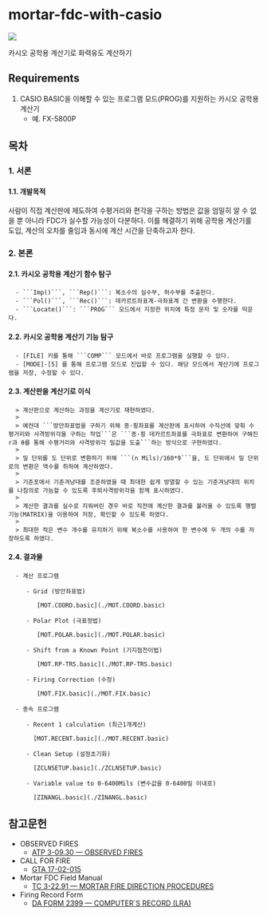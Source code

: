 # mortar-fdc-with-casio

<img src="https://img.shields.io/badge/casio_basic-blue?style=for-the-badge&logo=visualbasic&logoColor=ffffff" />

카시오 공학용 계산기로 화력유도 계산하기

## Requirements

1. CASIO BASIC을 이해할 수 있는 프로그램 모드(PROG)를 지원하는 카시오 공학용 계산기
   - 예. FX-5800P

## 목차

### 1. 서론

   #### 1.1. 개발목적
   
   사람이 직접 계산판에 제도하여 수평거리와 편각을 구하는 방법은 값을 엄밀히 알 수 없을 뿐 아니라 FDC가 실수할 가능성이 다분하다. 이를 해결하기 위해 공학용 계산기를 도입, 계산의 오차를 줄임과 동시에 계산 시간을 단축하고자 한다.

### 2. 본론

   #### 2.1. 카시오 공학용 계산기 함수 탐구

      - ```Imp()```, ```Rep()```: 복소수의 실수부, 허수부를 추출한다.
      - ```Pol()```, ```Rec()```: 데카르트좌표계-극좌표계 간 변환을 수행한다.
      - ```Locate()```: ```PROG``` 모드에서 지정한 위치에 특정 문자 및 숫자를 띄운다.

   #### 2.2. 카시오 공학용 계산기 기능 탐구

      - [FILE] 키를 통해 ```COMP``` 모드에서 바로 프로그램을 실행할 수 있다.
      - [MODE]-[5] 를 통해 프로그램 모드로 진입할 수 있다. 해당 모드에서 계산기에 프로그램을 저장, 수정할 수 있다.

   #### 2.3. 계산판을 계산기로 이식

      > 계산판으로 계산하는 과정을 계산기로 재현하였다.
      >
      > 예컨대 ```방안좌표법을 구하기 위해 종·횡좌표를 계산판에 표시하여 수직선에 맞춰 수평거리와 사격방위각을 구하는 작업```은 ```종·횡 데카르트좌표를 극좌표로 변환하여 구해진 r과 θ를 통해 수평거리와 사격방위각 밀값을 도출```하는 방식으로 구현하였다.
      >
      > 밀 단위를 도 단위로 변환하기 위해 ```(n Mils)/160*9```을, 도 단위에서 밀 단위로의 변환은 역수를 취하여 계산하였다.
      >
      > 기준포에서 기준겨냥대를 조준하였을 때 최대한 쉽게 방열할 수 있는 기준겨냥대의 위치를 나침의로 가늠할 수 있도록 후퇴사격방위각을 함께 표시하였다.
      >
      > 계산한 결과를 실수로 지워버린 경우 바로 직전에 계산한 결과를 불러올 수 있도록 행렬 기능(MATRIX)을 이용하여 저장, 확인할 수 있도록 하였다.
      >
      > 최대한 적은 변수 개수를 유지하기 위해 복소수를 사용하여 한 변수에 두 개의 수를 저장하도록 하였다.

   #### 2.4. 결과물
   
      - 계산 프로그램

         - Grid (방안좌표법)
      
            [MOT.COORD.basic](./MOT.COORD.basic)
      
         - Polar Plot (극표정법)

            [MOT.POLAR.basic](./MOT.POLAR.basic)
      
         - Shift from a Known Point (기지점전이법)
      
            [MOT.RP-TRS.basic](./MOT.RP-TRS.basic)
      
         - Firing Correction (수정)

            [MOT.FIX.basic](./MOT.FIX.basic)
      
      - 종속 프로그램

         - Recent 1 calculation (최근1개계산)
     
           [MOT.RECENT.basic](./MOT.RECENT.basic)
     
         - Clean Setup (설정초기화)
   
           [ZCLNSETUP.basic](./ZCLNSETUP.basic)
     
         - Variable value to 0-6400Mils (변수값을 0-6400밀 이내로)
     
           [ZINANGL.basic](./ZINANGL.basic)

## 참고문헌

- OBSERVED FIRES
   - [ATP 3-09.30 — OBSERVED FIRES](./references-archive/ARN5011_ATP%203-09x30%20FINAL%20WEB.pdf)
- CALL FOR FIRE
   - [GTA 17-02-015](./references-archive/call_for_fire.pdf)
- Mortar FDC Field Manual
   - [TC 3-22.91 — MORTAR FIRE DIRECTION PROCEDURES](./references-archive/ARN3488_TC%203-22x91%20FINAL%20WEB%201.pdf)
- Firing Record Form
   - [DA FORM 2399 — COMPUTER`S RECORD (LRA)](./references-archive/ARN3823_DA%20FORM%202399%20FINAL.pdf)
